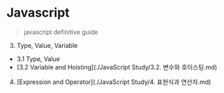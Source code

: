 # Javascript
> javascript definitive guide

3. Type, Value, Variable
  - 3.1 Type, Value
  - [3.2 Variable and Hoisting](./JavaScript Study/3.2. 변수와 호이스팅.md)

4. [Expression and Operator](./JavaScript Study/4. 표현식과 연산자.md)



